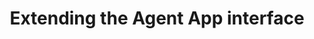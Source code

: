 ---
title: "Extending the Agent App interface"
desc: "Load a web page or an application right inside the LiveChat Agent App."
tagline: "Embed your service inside LiveChat Agent App"
color: "#46b776"
type: "agent-app"
menuTitle: Extending the Agent App interface
---